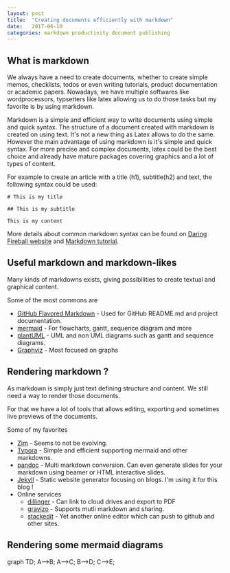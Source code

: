 ```yaml
---
layout: post
title:  "Creating documents efficiently with markdown"
date:   2017-06-10
categories: markdown productivity document publishing
---
```

<script src="https://unpkg.com/mermaid@7.0.3/dist/mermaid.min.js"></script>

## What is markdown

We always have a need to create documents, whether to create simple memos, checklists, todos or even writing tutorials, product documentation or academic papers. Nowadays, we have multiple softwares like wordprocessors, typsetters like latex allowing us to do those tasks but my favorite is by using markdown.

Markdown is a simple and efficient way to write documents using simple and quick syntax. The structure of a document created with markdown is created on using text. It's not a new thing as Latex allows to do the same. However the main advantage of using markdown is it's simple and quick syntax. For more precise and complex documents, latex could be the best choice and already have mature packages covering graphics and a lot of types of content.

For example to create an article with a title (h1), subtitle(h2) and text, the following syntax could be used: 
```
# This is my title

## This is my subtitle

This is my content
```

More details about common markdown syntax can be found on [Daring Fireball website](https://daringfireball.net/projects/markdown/syntax) and [Markdown tutorial](http://www.markdowntutorial.com/).

## Useful markdown and markdown-likes

Many kinds of markdowns exists, giving possibilities to create textual and graphical content.

Some of the most commons are 
- [GitHub Flavored Markdown](https://help.github.com/articles/about-writing-and-formatting-on-github/) - Used for GitHub README.md and project documentation.
- [mermaid](https://knsv.github.io/mermaid/) - For flowcharts, gantt, sequence diagram and more
- [plantUML](http://plantuml.com/) - UML and non UML diagrams such as gantt and sequence diagrams.
- [Graphviz](http://www.graphviz.org/) - Most focused on graphs

## Rendering markdown ? 

As markdown is simply just text defining structure and content. We still need a way to render those documents.

For that we have a lot of tools that allows editing, exporting and sometimes live previews of the documents.

Some of my favorites
- [Zim](http://zim-wiki.org/manual/Start.html) - Seems to not be evolving.
- [Typora](https://typora.io/) - Simple and efficient supporting mermaid and other markdowns.
- [pandoc](http://pandoc.org/) - Multi markdown conversion. Can even generate slides for your markdown using beamer or HTML interactive slides. 
- [Jekyll]() - Static website generator focusing on blogs. I'm using it for this blog ! 
- Online services
  - [dillinger](http://dillinger.io/) - Can link to cloud drives and export to PDF
  - [gravizo](http://www.gravizo.com/) - Supports mutli markdown and sharing.
  - [stackedit](https://stackedit.io/editor) - Yet another online editor which can push to github and other sites.

## Rendering some mermaid diagrams

<div class="mermaid">
graph TD;
    A-->B;
    A-->C;
    B-->D;
    C-->E;
</div>

